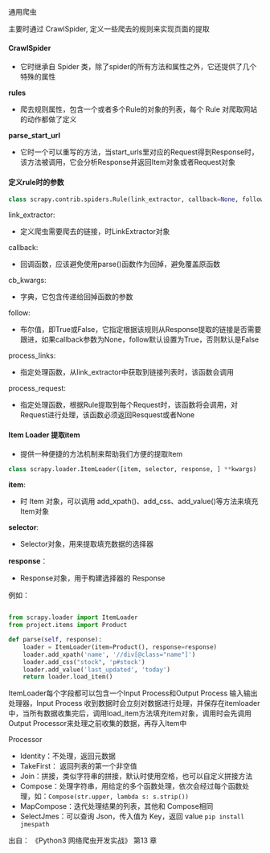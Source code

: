 通用爬虫

主要时通过 CrawlSpider, 定义一些爬去的规则来实现页面的提取

#### CrawlSpider

- 它时继承自 Spider 类，除了spider的所有方法和属性之外，它还提供了几个特殊的属性

**rules**

- 爬去规则属性，包含一个或者多个Rule的对象的列表，每个 Rule 对爬取网站的动作都做了定义

**parse_start_url**

- 它时一个可以重写的方法，当start_urls里对应的Request得到Response时，该方法被调用，它会分析Response并返回Item对象或者Request对象



#### **定义rule时的参数**

```python
class scrapy.contrib.spiders.Rule(link_extractor, callback=None, follow=None, cb_kwargs=None, follow=None, process_links=None, process_request=None)
```

link_extractor:

- 定义爬虫需要爬去的链接，时LinkExtractor对象

callback:

- 回调函数，应该避免使用parse()函数作为回掉，避免覆盖原函数

cb_kwargs:

- 字典，它包含传递给回掉函数的参数

follow:

- 布尔值，即True或False，它指定根据该规则从Response提取的链接是否需要跟进，如果callback参数为None，follow默认设置为True，否则默认是False

process_links:

- 指定处理函数，从link_extractor中获取到链接列表时，该函数会调用

process_request:

- 指定处理函数，根据Rule提取到每个Request时，该函数将会调用，对Request进行处理，该函数必须返回Resquest或者None

#### **Item Loader 提取item**

- 提供一种便捷的方法机制来帮助我们方便的提取Item

```python
class scrapy.loader.ItemLoader([item, selector, response, ] **kwargs)
```

**item**:

- 时 Item 对象，可以调用 add_xpath()、add_css、add_value()等方法来填充Item对象

**selector**:

- Selector对象，用来提取填充数据的选择器

**response**：

- Response对象，用于构建选择器的 Response

例如：

```python

from scrapy.loader import ItemLoader
from project.items import Product

def parse(self, response):
    loader = ItemLoader(item=Product(), response=response)
    loader.add_xpath('name', '//div[@class="name"]')
    loader.add_css("stock", 'p#stock')
    loader.add_value('last_updated', 'today')
    return loader.load_item()
```

ItemLoader每个字段都可以包含一个Input Process和Output Process 输入输出处理器，Input Process 收到数据时会立刻对数据进行处理，并保存在itemloader中，当所有数据收集完后，调用load_item方法填充item对象，调用时会先调用Output Processor来处理之前收集的数据，再存入Item中

Processor

- Identity：不处理，返回元数据
- TakeFirst： 返回列表的第一个非空值
- Join：拼接，类似字符串的拼接，默认时使用空格，也可以自定义拼接方法
- Compose：处理字符串，用给定的多个函数处理，依次会经过每个函数处理，如：`Compose(str.upper, lambda s: s.strip())`
- MapCompose：迭代处理结果的列表，其他和 Compose相同
- SelectJmes：可以查询 Json，传入值为 Key，返回 value `pip install jmespath`



出自： 《Python3 网络爬虫开发实战》 第13 章